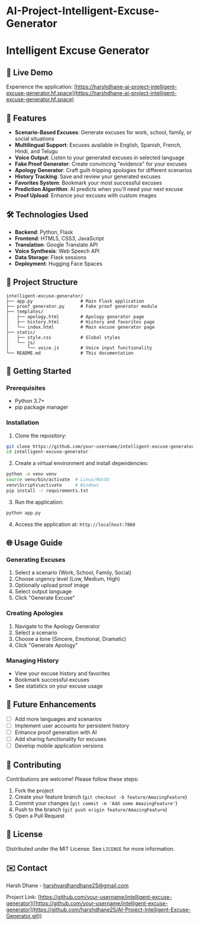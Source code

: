 # AI-Project-Intelligent-Excuse-Generator
# Intelligent Excuse Generator

## 🔗 Live Demo
Experience the application: [https://harshdhane-ai-project-intelligent-excuse-generator.hf.space](https://harshdhane-ai-project-intelligent-excuse-generator.hf.space)

## 🚀 Features
- **Scenario-Based Excuses**: Generate excuses for work, school, family, or social situations
- **Multilingual Support**: Excuses available in English, Spanish, French, Hindi, and Telugu
- **Voice Output**: Listen to your generated excuses in selected language
- **Fake Proof Generator**: Create convincing "evidence" for your excuses
- **Apology Generator**: Craft guilt-tripping apologies for different scenarios
- **History Tracking**: Save and review your generated excuses
- **Favorites System**: Bookmark your most successful excuses
- **Prediction Algorithm**: AI predicts when you'll need your next excuse
- **Proof Upload**: Enhance your excuses with custom images

## 🛠️ Technologies Used
- **Backend**: Python, Flask
- **Frontend**: HTML5, CSS3, JavaScript
- **Translation**: Google Translate API
- **Voice Synthesis**: Web Speech API
- **Data Storage**: Flask sessions
- **Deployment**: Hugging Face Spaces

## 📂 Project Structure
```
intelligent-excuse-generator/
├── app.py                  # Main Flask application
├── proof_generator.py      # Fake proof generator module
├── templates/
│   ├── apology.html        # Apology generator page
│   ├── history.html        # History and favorites page
│   └── index.html          # Main excuse generator page
├── static/
│   ├── style.css           # Global styles
│   └── js/
│       └── voice.js        # Voice input functionality
└── README.md               # This documentation
```

## 🚀 Getting Started

### Prerequisites
- Python 3.7+
- pip package manager

### Installation
1. Clone the repository:
```bash
git clone https://github.com/your-username/intelligent-excuse-generator.git
cd intelligent-excuse-generator
```

2. Create a virtual environment and install dependencies:
```bash
python -m venv venv
source venv/bin/activate  # Linux/MacOS
venv\Scripts\activate     # Windows
pip install -r requirements.txt
```

3. Run the application:
```bash
python app.py
```

4. Access the application at: `http://localhost:7860`

## 🌐 Usage Guide

### Generating Excuses
1. Select a scenario (Work, School, Family, Social)
2. Choose urgency level (Low, Medium, High)
3. Optionally upload proof image
4. Select output language
5. Click "Generate Excuse"

### Creating Apologies
1. Navigate to the Apology Generator
2. Select a scenario
3. Choose a tone (Sincere, Emotional, Dramatic)
4. Click "Generate Apology"

### Managing History
- View your excuse history and favorites
- Bookmark successful excuses
- See statistics on your excuse usage

## 🔮 Future Enhancements
- [ ] Add more languages and scenarios
- [ ] Implement user accounts for persistent history
- [ ] Enhance proof generation with AI
- [ ] Add sharing functionality for excuses
- [ ] Develop mobile application versions

## 🤝 Contributing
Contributions are welcome! Please follow these steps:
1. Fork the project
2. Create your feature branch (`git checkout -b feature/AmazingFeature`)
3. Commit your changes (`git commit -m 'Add some AmazingFeature'`)
4. Push to the branch (`git push origin feature/AmazingFeature`)
5. Open a Pull Request

## 📄 License
Distributed under the MIT License. See `LICENSE` for more information.

## ✉️ Contact
Harsh Dhane - harshvardhandhane25@gmail.com

Project Link: [https://github.com/your-username/intelligent-excuse-generator]([https://github.com/your-username/intelligent-excuse-generator](https://github.com/harshdhane25/AI-Project-Intelligent-Excuse-Generator.git))
